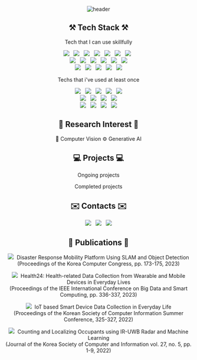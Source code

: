 <div align="center">

![header](https://capsule-render.vercel.app/api?type=waving&color=gradient&height=250&section=header&text=Geonwoo%20Ji&fontSize=90&animation=fadeIn&fontAlignY=38&desc=Contact:%20spacegray.ji@gmail.com&descAlignY=63&descAlign=60)
</div>

<h2 align="center"><b>⚒️ Tech Stack ⚒️</b></h2>
<p align="center">Tech that I can use skillfully</p>
<p align="center">
    <img src="https://img.shields.io/badge/Tensorflow-FF6F00?style=flat-square&logo=tensorflow&logoColor=white"/></a> &nbsp 
    <img src="https://img.shields.io/badge/Keras-D00000?style=flat-square&logo=keras&logoColor=white"/></a> &nbsp 
    <img src="https://img.shields.io/badge/PyTorch-EE4C2C?style=flat-square&logo=pytorch&logoColor=white"/></a> &nbsp 
    <img src="https://img.shields.io/badge/scikitlearn-F7931E?style=flat-square&logo=scikit-learn&logoColor=white"/></a> &nbsp 
    <img src="https://img.shields.io/badge/SciPy-8CAAE6?style=flat-square&logo=scipy&logoColor=white"/></a> &nbsp 
    <img src="https://img.shields.io/badge/NumPy-013243?style=flat-square&logo=NumPy&logoColor=white"/></a> &nbsp 
    <img src="https://img.shields.io/badge/pandas-150458?style=flat-square&logo=pandas&logoColor=white"/></a> &nbsp 
    <br>
    <img src="https://img.shields.io/badge/Python-3766AB?style=flat-square&logo=Python&logoColor=white"/></a> &nbsp 
    <img src="https://img.shields.io/badge/OpenCV-5C3EE8?style=flat-square&logo=OpenCV&logoColor=white"/></a> &nbsp
    <img src="https://img.shields.io/badge/Jupyter-F37626?style=flat-square&logo=Jupyter&logoColor=white"/></a> &nbsp 
    <img src="https://img.shields.io/badge/Anaconda-44A833?style=flat-square&logo=Anaconda&logoColor=white"/></a> &nbsp 
    <img src="https://img.shields.io/badge/Google Colab-F9AB00?style=flat-square&logo=google-colab&logoColor=white"/></a> &nbsp 
    <img src="https://img.shields.io/badge/Linux-FCC624?style=flat-square&logo=Linux&logoColor=white"/></a>
    <br>
    <img src="https://img.shields.io/badge/RaspberryPi-C51A4A?style=flat-square&logo=Raspberry-Pi&logoColor=white"/></a> &nbsp 
    <img src="https://img.shields.io/badge/Arduino-00979D?style=flat-square&logo=Arduino&logoColor=white"/></a> &nbsp
    <img src="https://img.shields.io/badge/Mobius IoT Platform-007396?style=flat-square&logoColor=white"/></a> &nbsp
    <img src="https://img.shields.io/badge/Github-181717?style=flat-square&logo=github&logoColor=white"/></a> &nbsp
    <img src="https://img.shields.io/badge/Overleaf-47A141?style=flat-square&logo=Overleaf&logoColor=white"/></a>
</p>
<p align="center">Techs that i've used at least once</p>
<p align="center">
    <img src="https://img.shields.io/badge/C++-00599C?style=flat-square&logo=cplusplus&logoColor=white"/></a> &nbsp 
    <img src="https://img.shields.io/badge/JavaScript-F7DF1E?style=flat-square&logo=javascript&logoColor=white"/></a> &nbsp 
    <img src="https://img.shields.io/badge/Node.js-339933?style=flat-square&logo=nodedotjs&logoColor=white"/></a> &nbsp 
    <img src="https://img.shields.io/badge/ROS-22314E?style=flat-square&logo=ros&logoColor=white"/></a> &nbsp
    <img src="https://img.shields.io/badge/JAVA-007396?style=flat-square&logo=Java&logoColor=white"/></a>
    <br>
    <img src="https://img.shields.io/badge/Docker-2496ED?style=flat-square&logo=Docker&logoColor=white"/></a> &nbsp 
    <img src="https://img.shields.io/badge/Kubernetes-326CE5?style=flat-square&logo=kubernetes&logoColor=white"/></a> &nbsp 
    <img src="https://img.shields.io/badge/GCP-4285F4?style=flat-square&logo=googlecloud&logoColor=white"/></a> &nbsp 
    <img src="https://img.shields.io/badge/Amazon AWS-232F3E?style=flat-square&logo=amazon-aws&logoColor=white"/></a>
    <br>
    <img src="https://img.shields.io/badge/MySQL-4479A1?style=flat-square&logo=MySQL&logoColor=white"/></a> &nbsp 
    <img src="https://img.shields.io/badge/MongoDB-47A248?style=flat-square&logo=MongoDB&logoColor=white"/></a> &nbsp 
    <img src="https://img.shields.io/badge/Apache Hadoop-66CCFF?style=flat-square&logo=apachehadoop&logoColor=white"/></a> &nbsp 
    <img src="https://img.shields.io/badge/Apache Spark-E25A1C?style=flat-square&logo=apachespark&logoColor=white"/></a>
</p>

<h2 align="center"><b>🔬 Research Interest 🔬</b></h2>
<p align="center">📸 Computer Vision   ⚙️ Generative AI</p>
<h2 align="center"><b>💻 Projects 💻</b></h2>
<p align="center">Ongoing projects</p>
<p align="center">Completed projects</p>

<h2 align="center"><b>✉️ Contacts ✉️</b></h2>
<p align="center">
    <a href="https://notion.so"><img src="https://img.shields.io/badge/Notion-000000?style=flat-square&logo=notion&logoColor=white&link=https://notion.so"/></a> &nbsp 
    <a href="mailto:spacegray.ji@sch.ac.kr"><img src="https://img.shields.io/badge/SCH-26539C?style=flat-square&logoColor=white&link=spacegray.ji@sch.ac.kr"/></a> &nbsp 
    <a href="mailto:spacegray.ji@gmail.com"><img src="https://img.shields.io/badge/Gmail-EA4335?style=flat-square&logo=Gmail&logoColor=white&link=spacegray.ji@gmail.com"/></a>
</p>


<h2 align="center"><b>📝 Publications 📝</b></h2>
<!--     <p align="center"><img src="https://img.shields.io/badge/Paper 6-00629B?style=flat-square&logo=Word&logoColor=white"/>&nbsp In progress </br>(In progress)</p>
    <p align="center"><img src="https://img.shields.io/badge/Paper 5-00629B?style=flat-square&logo=Word&logoColor=white"/>&nbsp In progress </br>(In progress)</p> -->
    <p align="center"><img src="https://img.shields.io/badge/Paper 4-00629B?style=flat-square&logo=Word&logoColor=white"/>&nbsp Disaster Response Mobility Platform Using SLAM and Object Detection</br>(Proceedings of the Korea Computer Congress, pp. 173-175, 2023)</p>
    <p align="center"><a href="https://ieeexplore.ieee.org/abstract/document/10066622"><img src="https://img.shields.io/badge/Paper 3-00629B?style=flat-square&logo=Word&logoColor=white"/></a>&nbsp Health24: Health-related Data Collection from Wearable and Mobile Devices in Everyday Lives</br>(Proceedings of the IEEE International Conference on Big Data and Smart Computing, pp. 336-337, 2023)</p>
    <p align="center"><img src="https://img.shields.io/badge/Paper 2-00629B?style=flat-square&logo=Word&logoColor=white"/>&nbsp IoT based Smart Device Data Collection in Everyday Life</br>(Proceedings of the Korean Society of Computer Information Summer Conference, 325-327, 2022)</p>
    <p align="center"><a href="https://www.dbpia.co.kr/Journal/articleDetail?nodeId=NODE11067159"><img src="https://img.shields.io/badge/Paper 1-00629B?style=flat-square&logo=Word&logoColor=white"/></a>&nbsp Counting and Localizing Occupants using IR-UWB Radar and Machine Learning</br>(Journal of the Korea Society of Computer and Information vol. 27, no. 5, pp. 1-9, 2022)</p>
